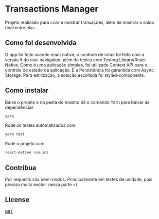 # Transactions Manager

Projeto realizado para criar e mostrar transações, além de mostrar o saldo final entre elas.


## Como foi desenvolvida
O app foi feito usando react native, o controle de rotas foi feito com a versão 5 do reat-navigation, além de testes com Testing Library/React Native.
Como é uma aplicação simples, foi utilizado Context API para o controle de estado da aplicação. E a Persistência foi garantida com Async Storage.
Para estilização, a solução escolhida foi styled-components.


## Como instalar

Baixe o projeto e na pasta do mesmo dê o comando Yarn para baixar as dependências
```bash
yarn
```

Rode os testes automatizados com:
```bash
yarn test
```

Rode o projeto com:
```bash
react-native run-ios
```

## Contribua
Pull requests são bem-vindos. Principalmente em testes de unidade, pois preciso muito evoluir nessa parte =)

## License
[MIT](https://choosealicense.com/licenses/mit/)
